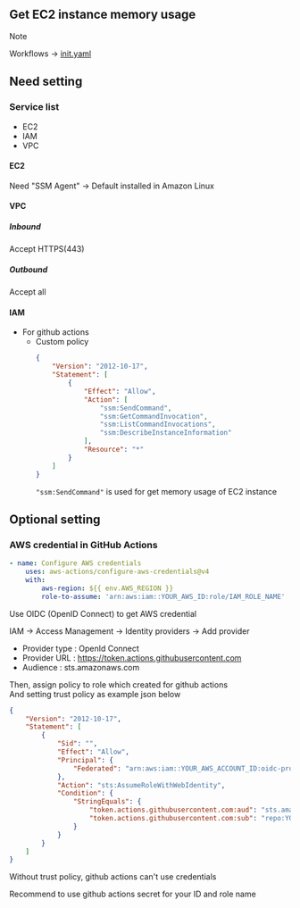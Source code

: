 ## Get EC2 instance memory usage
> [!NOTE]
> Workflows -> [init.yaml](../../.github/workflows/init.yaml)

## Need setting
### Service list
- EC2
- IAM
- VPC

#### EC2
Need "SSM Agent" -> Default installed in Amazon Linux
  
#### VPC
##### Inbound
Accept HTTPS(443)
##### Outbound
Accept all

#### IAM
- For github actions
    - Custom policy
        ```json
        {
            "Version": "2012-10-17",
            "Statement": [
                {
                    "Effect": "Allow",
                    "Action": [
                        "ssm:SendCommand",
                        "ssm:GetCommandInvocation",
                        "ssm:ListCommandInvocations",
                        "ssm:DescribeInstanceInformation"
                    ],
                    "Resource": "*"
                }
            ]
        }
        ```
        ```"ssm:SendCommand"``` is used for get memory usage of EC2 instance

## Optional setting
### AWS credential in GitHub Actions
```yaml
- name: Configure AWS credentials
    uses: aws-actions/configure-aws-credentials@v4
    with:
        aws-region: ${{ env.AWS_REGION }}
        role-to-assume: 'arn:aws:iam::YOUR_AWS_ID:role/IAM_ROLE_NAME'
```
Use OIDC (OpenID Connect) to get AWS credential  
  
IAM -> Access Management -> Identity providers -> Add provider
- Provider type : OpenId Connect
- Provider URL : https://token.actions.githubusercontent.com
- Audience : sts.amazonaws.com

Then, assign policy to role which created for github actions  
And setting trust policy as example json below
```json
{
    "Version": "2012-10-17",
    "Statement": [
        {
            "Sid": "",
            "Effect": "Allow",
            "Principal": {
                "Federated": "arn:aws:iam::YOUR_AWS_ACCOUNT_ID:oidc-provider/token.actions.githubusercontent.com"
            },
            "Action": "sts:AssumeRoleWithWebIdentity",
            "Condition": {
                "StringEquals": {
                    "token.actions.githubusercontent.com:aud": "sts.amazonaws.com",
                    "token.actions.githubusercontent.com:sub": "repo:YOUR_GITHUB_USER_NAME/YOUR_GITHUB_REPOSITORY_NAME:ref:refs/heads/BRANCH_NAME"
                }
            }
        }
    ]
}
```

Without trust policy, github actions can't use credentials

Recommend to use github actions secret for your ID and role name
